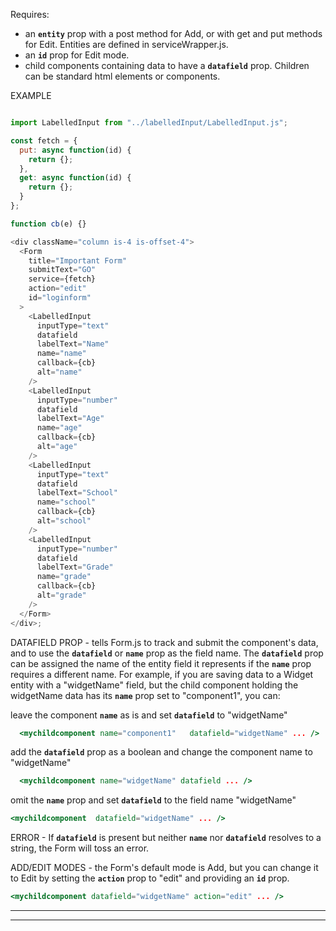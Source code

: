 Requires:

- an **`entity`** prop with a post method for Add, or with get and put methods for Edit. Entities are defined in serviceWrapper.js.
- an **`id`** prop for Edit mode.
- child components containing data to have a **`datafield`** prop. Children can be standard html elements or components.

EXAMPLE

```js

import LabelledInput from "../labelledInput/LabelledInput.js";

const fetch = {
  put: async function(id) {
    return {};
  },
  get: async function(id) {
    return {};
  }
};

function cb(e) {}

<div className="column is-4 is-offset-4">
  <Form
    title="Important Form"
    submitText="GO"
    service={fetch}
    action="edit"
    id="loginform"
  >
    <LabelledInput
      inputType="text"
      datafield
      labelText="Name"
      name="name"
      callback={cb}
      alt="name"
    />
    <LabelledInput
      inputType="number"
      datafield
      labelText="Age"
      name="age"
      callback={cb}
      alt="age"
    />
    <LabelledInput
      inputType="text"
      datafield
      labelText="School"
      name="school"
      callback={cb}
      alt="school"
    />
    <LabelledInput
      inputType="number"
      datafield
      labelText="Grade"
      name="grade"
      callback={cb}
      alt="grade"
    />
  </Form>
</div>;
```

DATAFIELD PROP -
tells Form.js to track and submit the component's data, and to use the **`datafield`** or **`name`** prop as the field name. The **`datafield`** prop can be assigned the name of the entity field it represents if the **`name`** prop requires a different name. For example, if you are saving data to a Widget entity with a "widgetName" field, but the child component holding the widgetName data has its **`name`** prop set to "component1", you can:

leave the component **`name`** as is and set **`datafield`** to "widgetName"

```jsx static
  <mychildcomponent name="component1"   datafield="widgetName" ... />
```

add the **`datafield`** prop as a boolean and change the component name to "widgetName"

```jsx static
  <mychildcomponent name="widgetName" datafield ... />
```

omit the **`name`** prop and set **`datafield`** to the field name "widgetName"

```jsx static
<mychildcomponent  datafield="widgetName" ... />
```

ERROR -
If **`datafield`** is present but neither **`name`** nor **`datafield`** resolves to a string, the Form will toss an error.

ADD/EDIT MODES -
the Form's default mode is Add, but you can change it to Edit by setting the **`action`** prop to "edit" and providing an **`id`** prop.

```jsx static
<mychildcomponent datafield="widgetName" action="edit" ... />
```

---

---
